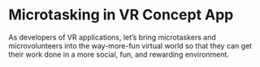 # Microtasking in VR Concept App
 As developers of VR applications, let’s bring microtaskers and microvolunteers into the way-more-fun virtual world so that they can get their work done in a more social, fun, and rewarding environment.
